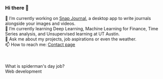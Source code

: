 ### Hi there 👋

🔭 I’m currently working on [Snap Journal](https://amrit.blog/snapjournal), a desktop app to write journals alongside your images and videos.<br>
🌱 I’m currently learning Deep Learning, Machine Learning for Finance, Time Series analysis, and Unsupervised learning at UT Austin.<br>
💬 Ask me about my projects, job aspirations or even the weather.<br>
📫 How to reach me: [Contact page](https://amrit.blog/contact)

<br>
<br>
What is spiderman's day job? <br>Web development
